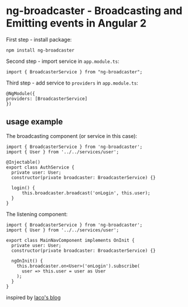# ng-broadcaster - Broadcasting and Emitting events in Angular 2

First step - install package:
```
npm install ng-broadcaster
```
Second step - import service in ```app.module.ts```:
```
import { BroadcasterService } from "ng-broadcaster";
```
Third step - add service to ```providers``` in  ```app.module.ts```:
```
@NgModule({
providers: [BroadcasterService]
})
```

## usage example


The broadcasting component (or service in this case):
```
import { BroadcasterService } from 'ng-broadcaster';
import { User } from '../../services/user';

@Injectable()
export class AuthService {
  private user: User;
  constructor(private broadcaster: BroadcasterService) {}

  login() {
      this.broadcaster.broadcast('onLogin', this.user);
  }
}
```
The listening component:
```
import { BroadcasterService } from 'ng-broadcaster';
import { User } from '../../services/user';

export class MainNavComponent implements OnInit {
  private user: User;
  constructor(private broadcaster: BroadcasterService) {}

  ngOnInit() {
    this.broadcaster.on<User>('onLogin').subscribe(
      user => this.user = user as User
    );
  }
}
```

inspired by [laco's blog](https://lacolaco.net/post/event-broadcasting-in-angular-2/)